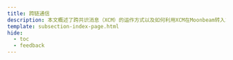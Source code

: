 ```yaml
---
title: 跨链通信
description: 本文概述了跨共识消息（XCM）的运作方式以及如何利用XCM在Moonbeam转入或转出资产。
template: subsection-index-page.html
hide:
  - toc
  - feedback
---
```

